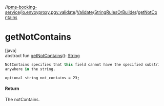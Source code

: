 //[pms-booking-service](../../../../index.md)/[io.envoyproxy.pgv.validate](../../index.md)/[Validate](../index.md)/[StringRulesOrBuilder](index.md)/[getNotContains](get-not-contains.md)

# getNotContains

[java]\
abstract fun [getNotContains](get-not-contains.md)(): [String](https://docs.oracle.com/en/java/javase/23/docs/api/java.base/java/lang/String.html)

```kotlin
NotContains specifies that this field cannot have the specified substring
anywhere in the string.

```
`optional string not_contains = 23;`

#### Return

The notContains.